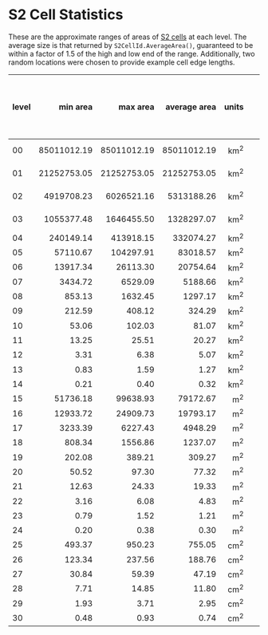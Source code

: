 # S2 Cell Statistics

These are the approximate ranges of areas of [S2 cells](api.md#s2cell-hierarchy)
at each level. The average size is that returned by `S2CellId.AverageArea()`,
guaranteed to be within a factor of 1.5 of the high and low end of the range.
Additionally, two random locations were chosen to provide example cell edge
lengths.

| **level** | **min area** | **max area** | **average area** | **units** |         | **Random cell 1 (UK) min edge length** | **Random cell 1 (UK) max edge length** | | **Random cell 2 (US) min edge length** | **Random cell 2 (US) max edge length** | **Number of cells** |
| --- | ---: | ---: | ---: | ---: | --- | ---: | ---: | --- | ---: | ---: | ---: |
| 00 |  85011012.19 |  85011012.19 |  85011012.19 | km<sup>2</sup> |       |    7842 km |   7842 km | |    7842 km |   7842 km |  6 |
| 01 |  21252753.05 |  21252753.05 |  21252753.05 | km<sup>2</sup> |       |    3921 km |   5004 km | |    3921 km |   5004 km |  24 |
| 02 |  4919708.23 |  6026521.16 |  5313188.26 | km<sup>2</sup> |  |    1825 km |   2489 km | |    1825 km |   2489 km |  96 |
| 03 |  1055377.48 |  1646455.50 |  1328297.07 | km<sup>2</sup> |  |     840 km |   1167 km | |    1130 km |   1310 km |  384 |
| 04 |   240149.14 |   413918.15 |   332074.27 | km<sup>2</sup> |  |     432 km |    609 km | |     579 km |    636 km |  1536 |
| 05 |    57110.67 |   104297.91 |    83018.57 | km<sup>2</sup> |  |     210 km |    298 km | |     287 km |    315 km |  6K |
| 06 |    13917.34 |    26113.30 |    20754.64 | km<sup>2</sup> |  |     108 km |    151 km | |     143 km |    156 km |  24K |
| 07 |     3434.72 |     6529.09 |     5188.66 | km<sup>2</sup> |  |      54 km |     76 km | |      72 km |     78 km |  98K |
| 08 |      853.13 |     1632.45 |     1297.17 | km<sup>2</sup> |  |      27 km |     38 km | |      36 km |     39 km |  393K |
| 09 |      212.59 |      408.12 |      324.29 | km<sup>2</sup> |  |      14 km |     19 km | |      18 km |     20 km |  1573K |
| 10 |       53.06 |      102.03 |       81.07 | km<sup>2</sup> |  |       7 km |      9 km | |       9 km |     10 km |  6M |
| 11 |       13.25 |       25.51 |       20.27 | km<sup>2</sup> |  |       3 km |      5 km | |       4 km |      5 km |  25M |
| 12 |        3.31 |        6.38 |        5.07 | km<sup>2</sup> |  |    1699  m |      2 km | |       2 km |      2 km |  100M |
| 13 |        0.83 |        1.59 |        1.27 | km<sup>2</sup> |  |     850  m |    1185 m | |    1123  m |    1225 m |  402M |
| 14 |        0.21 |        0.40 |        0.32 | km<sup>2</sup> |  |     425  m |    593  m | |     562  m |    613  m |  1610M |
| 15 |    51736.18 |    99638.93 |    79172.67 | m<sup>2</sup> |   |     212  m |    296  m | |     281  m |    306  m |  6B |
| 16 |    12933.72 |    24909.73 |    19793.17 | m<sup>2</sup> |   |     106  m |    148  m | |     140  m |    153  m |  25B |
| 17 |     3233.39 |     6227.43 |     4948.29 | m<sup>2</sup> |   |      53  m |     74  m | |      70  m |     77  m |  103B |
| 18 |      808.34 |     1556.86 |     1237.07 | m<sup>2</sup> |   |      27  m |     37  m | |      35  m |     38  m |  412B |
| 19 |      202.08 |      389.21 |      309.27 | m<sup>2</sup> |   |      13  m |     19  m | |      18  m |     19  m |  1649B |
| 20 |       50.52 |       97.30 |       77.32 | m<sup>2</sup> |   |       7  m |      9  m | |       9  m |     10  m |  7T |
| 21 |       12.63 |       24.33 |       19.33 | m<sup>2</sup> |   |       3  m |      5  m | |       4  m |      5  m |  26T |
| 22 |        3.16 |        6.08 |        4.83 | m<sup>2</sup> |   |     166 cm |      2  m | |       2  m |      2  m |  105T |
| 23 |        0.79 |        1.52 |        1.21 | m<sup>2</sup> |   |      83 cm |    116 cm | |     110 cm |    120 cm |  422T |
| 24 |        0.20 |        0.38 |        0.30 | m<sup>2</sup> |   |      41 cm |     58 cm | |      55 cm |     60 cm |  1689T |
| 25 |      493.37 |      950.23 |      755.05 | cm<sup>2</sup> |  |      21 cm |     29 cm | |      27 cm |     30 cm |  7e15 |
| 26 |      123.34 |      237.56 |      188.76 | cm<sup>2</sup> |  |      10 cm |     14 cm | |      14 cm |     15 cm |  27e15 |
| 27 |       30.84 |       59.39 |       47.19 | cm<sup>2</sup> |  |       5 cm |      7 cm | |       7 cm |      7 cm |  108e15 |
| 28 |        7.71 |       14.85 |       11.80 | cm<sup>2</sup> |  |       2 cm |      4 cm | |       3 cm |      4 cm |  432e15 |
| 29 |        1.93 |        3.71 |        2.95 | cm<sup>2</sup> |  |      12 mm |     18 mm | |      17 mm |     18 mm |  1729e15 |
| 30 |        0.48 |        0.93 |        0.74 | cm<sup>2</sup> |  |       6 mm |      9 mm | |       8 mm |      9 mm |  7e18 |
